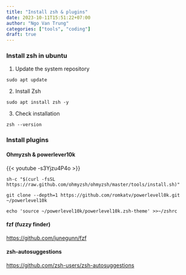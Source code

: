 ```yaml
---
title: "Install zsh & plugins"
date: 2023-10-11T15:51:22+07:00
author: "Ngo Van Trung"
categories: ["tools", "coding"]
draft: true
---
```

### Install zsh in ubuntu
1. Update the system repository
```shell
sudo apt update
```

2. Install Zsh
```shell
sudo apt install zsh -y
```

3. Check installation
```shell
zsh --version
```

### Install plugins
#### Ohmyzsh & powerlever10k
{{< youtube -s3Yjzu4P4o >}}


```shell
sh-c "$(curl -fsSL https://raw.github.com/ohmyzsh/ohmyzsh/master/tools/install.sh)"

git clone --depth=1 https://github.com/romkatv/powerlevell0k.git ~/powerlevel10k

echo 'source ~/powerlevel10k/powerlevel10k.zsh-theme' >>~/zshrc
```


#### fzf (fuzzy finder)
https://github.com/junegunn/fzf

#### zsh-autosuggestions
https://github.com/zsh-users/zsh-autosuggestions
